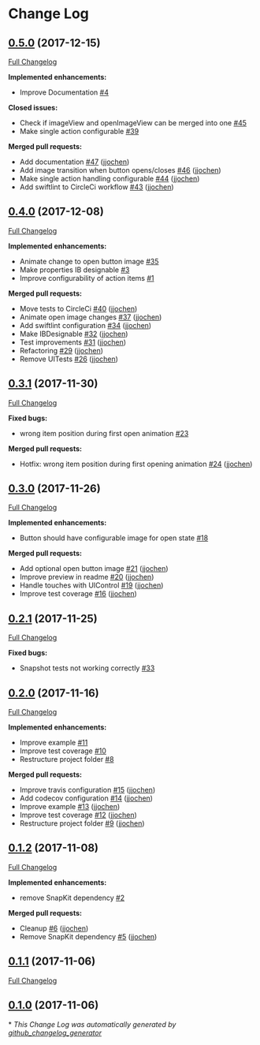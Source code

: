 # Change Log

## [0.5.0](https://github.com/jjochen/JJFloatingActionButton/tree/0.5.0) (2017-12-15)
[Full Changelog](https://github.com/jjochen/JJFloatingActionButton/compare/0.4.0...0.5.0)

**Implemented enhancements:**

- Improve Documentation [\#4](https://github.com/jjochen/JJFloatingActionButton/issues/4)

**Closed issues:**

- Check if imageView and openImageView can be merged into one [\#45](https://github.com/jjochen/JJFloatingActionButton/issues/45)
- Make single action configurable [\#39](https://github.com/jjochen/JJFloatingActionButton/issues/39)

**Merged pull requests:**

- Add documentation [\#47](https://github.com/jjochen/JJFloatingActionButton/pull/47) ([jjochen](https://github.com/jjochen))
- Add image transition when button opens/closes [\#46](https://github.com/jjochen/JJFloatingActionButton/pull/46) ([jjochen](https://github.com/jjochen))
- Make single action handling configurable [\#44](https://github.com/jjochen/JJFloatingActionButton/pull/44) ([jjochen](https://github.com/jjochen))
- Add swiftlint to CircleCi workflow [\#43](https://github.com/jjochen/JJFloatingActionButton/pull/43) ([jjochen](https://github.com/jjochen))

## [0.4.0](https://github.com/jjochen/JJFloatingActionButton/tree/0.4.0) (2017-12-08)
[Full Changelog](https://github.com/jjochen/JJFloatingActionButton/compare/0.3.1...0.4.0)

**Implemented enhancements:**

- Animate change to open button image [\#35](https://github.com/jjochen/JJFloatingActionButton/issues/35)
- Make properties IB designable [\#3](https://github.com/jjochen/JJFloatingActionButton/issues/3)
- Improve configurability of action items [\#1](https://github.com/jjochen/JJFloatingActionButton/issues/1)

**Merged pull requests:**

- Move tests to CircleCi [\#40](https://github.com/jjochen/JJFloatingActionButton/pull/40) ([jjochen](https://github.com/jjochen))
- Animate open image changes [\#37](https://github.com/jjochen/JJFloatingActionButton/pull/37) ([jjochen](https://github.com/jjochen))
- Add swiftlint configuration [\#34](https://github.com/jjochen/JJFloatingActionButton/pull/34) ([jjochen](https://github.com/jjochen))
- Make IBDesignable [\#32](https://github.com/jjochen/JJFloatingActionButton/pull/32) ([jjochen](https://github.com/jjochen))
- Test improvements [\#31](https://github.com/jjochen/JJFloatingActionButton/pull/31) ([jjochen](https://github.com/jjochen))
- Refactoring [\#29](https://github.com/jjochen/JJFloatingActionButton/pull/29) ([jjochen](https://github.com/jjochen))
- Remove UITests [\#26](https://github.com/jjochen/JJFloatingActionButton/pull/26) ([jjochen](https://github.com/jjochen))

## [0.3.1](https://github.com/jjochen/JJFloatingActionButton/tree/0.3.1) (2017-11-30)
[Full Changelog](https://github.com/jjochen/JJFloatingActionButton/compare/0.3.0...0.3.1)

**Fixed bugs:**

- wrong item position during first open animation [\#23](https://github.com/jjochen/JJFloatingActionButton/issues/23)

**Merged pull requests:**

- Hotfix: wrong item position during first opening animation [\#24](https://github.com/jjochen/JJFloatingActionButton/pull/24) ([jjochen](https://github.com/jjochen))

## [0.3.0](https://github.com/jjochen/JJFloatingActionButton/tree/0.3.0) (2017-11-26)
[Full Changelog](https://github.com/jjochen/JJFloatingActionButton/compare/0.2.1...0.3.0)

**Implemented enhancements:**

- Button should have configurable image for open state [\#18](https://github.com/jjochen/JJFloatingActionButton/issues/18)

**Merged pull requests:**

- Add optional open button image [\#21](https://github.com/jjochen/JJFloatingActionButton/pull/21) ([jjochen](https://github.com/jjochen))
- Improve preview in readme [\#20](https://github.com/jjochen/JJFloatingActionButton/pull/20) ([jjochen](https://github.com/jjochen))
- Handle touches with UIControl [\#19](https://github.com/jjochen/JJFloatingActionButton/pull/19) ([jjochen](https://github.com/jjochen))
- Improve test coverage [\#16](https://github.com/jjochen/JJFloatingActionButton/pull/16) ([jjochen](https://github.com/jjochen))

## [0.2.1](https://github.com/jjochen/JJFloatingActionButton/tree/0.2.1) (2017-11-25)
[Full Changelog](https://github.com/jjochen/JJFloatingActionButton/compare/0.2.0...0.2.1)

**Fixed bugs:**

- Snapshot tests not working correctly [\#33](https://github.com/jjochen/JJFloatingActionButton/issues/33)

## [0.2.0](https://github.com/jjochen/JJFloatingActionButton/tree/0.2.0) (2017-11-16)
[Full Changelog](https://github.com/jjochen/JJFloatingActionButton/compare/0.1.2...0.2.0)

**Implemented enhancements:**

- Improve example [\#11](https://github.com/jjochen/JJFloatingActionButton/issues/11)
- Improve test coverage [\#10](https://github.com/jjochen/JJFloatingActionButton/issues/10)
- Restructure project folder [\#8](https://github.com/jjochen/JJFloatingActionButton/issues/8)

**Merged pull requests:**

- Improve travis configuration [\#15](https://github.com/jjochen/JJFloatingActionButton/pull/15) ([jjochen](https://github.com/jjochen))
- Add codecov configuration [\#14](https://github.com/jjochen/JJFloatingActionButton/pull/14) ([jjochen](https://github.com/jjochen))
- Improve example [\#13](https://github.com/jjochen/JJFloatingActionButton/pull/13) ([jjochen](https://github.com/jjochen))
- Improve test coverage [\#12](https://github.com/jjochen/JJFloatingActionButton/pull/12) ([jjochen](https://github.com/jjochen))
- Restructure project folder [\#9](https://github.com/jjochen/JJFloatingActionButton/pull/9) ([jjochen](https://github.com/jjochen))

## [0.1.2](https://github.com/jjochen/JJFloatingActionButton/tree/0.1.2) (2017-11-08)
[Full Changelog](https://github.com/jjochen/JJFloatingActionButton/compare/0.1.1...0.1.2)

**Implemented enhancements:**

- remove SnapKit dependency [\#2](https://github.com/jjochen/JJFloatingActionButton/issues/2)

**Merged pull requests:**

- Cleanup [\#6](https://github.com/jjochen/JJFloatingActionButton/pull/6) ([jjochen](https://github.com/jjochen))
- Remove SnapKit dependency [\#5](https://github.com/jjochen/JJFloatingActionButton/pull/5) ([jjochen](https://github.com/jjochen))

## [0.1.1](https://github.com/jjochen/JJFloatingActionButton/tree/0.1.1) (2017-11-06)
[Full Changelog](https://github.com/jjochen/JJFloatingActionButton/compare/0.1.0...0.1.1)

## [0.1.0](https://github.com/jjochen/JJFloatingActionButton/tree/0.1.0) (2017-11-06)


\* *This Change Log was automatically generated by [github_changelog_generator](https://github.com/skywinder/Github-Changelog-Generator)*